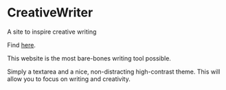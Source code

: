 # CreativeWriter
A site to inspire creative writing

Find [here](https://end3r6.github.io/CreativeWriter/).

This website is the most bare-bones writing tool possible.

Simply a textarea and a nice, non-distracting high-contrast theme.
This will allow you to focus on writing and creativity.
